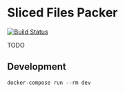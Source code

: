 # Sliced Files Packer

[![Build Status](https://travis-ci.org/keboola/sliced-files-packer.svg?branch=master)](https://travis-ci.org/keboola/sliced-files-packer)


TODO

## Development


`docker-compose run --rm dev`